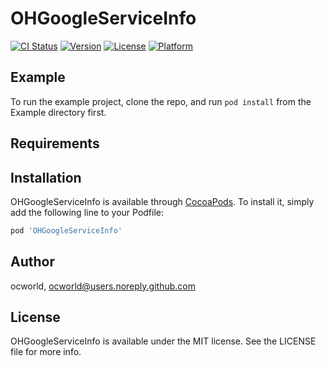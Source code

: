 # OHGoogleServiceInfo

[![CI Status](https://img.shields.io/travis/ocworld/OHGoogleServiceInfo.svg?style=flat)](https://travis-ci.org/ocworld/OHGoogleServiceInfo)
[![Version](https://img.shields.io/cocoapods/v/OHGoogleServiceInfo.svg?style=flat)](https://cocoapods.org/pods/OHGoogleServiceInfo)
[![License](https://img.shields.io/cocoapods/l/OHGoogleServiceInfo.svg?style=flat)](https://cocoapods.org/pods/OHGoogleServiceInfo)
[![Platform](https://img.shields.io/cocoapods/p/OHGoogleServiceInfo.svg?style=flat)](https://cocoapods.org/pods/OHGoogleServiceInfo)

## Example

To run the example project, clone the repo, and run `pod install` from the Example directory first.

## Requirements

## Installation

OHGoogleServiceInfo is available through [CocoaPods](https://cocoapods.org). To install
it, simply add the following line to your Podfile:

```ruby
pod 'OHGoogleServiceInfo'
```

## Author

ocworld, ocworld@users.noreply.github.com

## License

OHGoogleServiceInfo is available under the MIT license. See the LICENSE file for more info.

